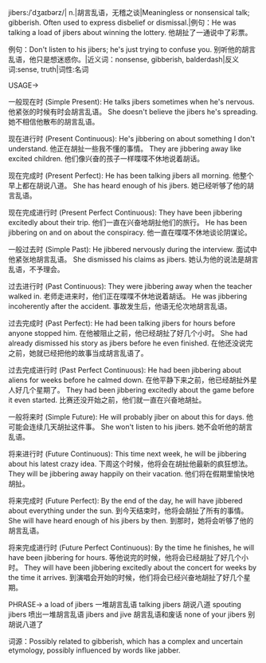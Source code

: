 jibers:/ˈdʒaɪbərz/| n.|胡言乱语，无稽之谈|Meaningless or nonsensical talk; gibberish.  Often used to express disbelief or dismissal.|例句：He was talking a load of jibers about winning the lottery. 他胡扯了一通说中了彩票。

例句：Don't listen to his jibers; he's just trying to confuse you.  别听他的胡言乱语，他只是想迷惑你。|近义词：nonsense, gibberish, balderdash|反义词:sense, truth|词性:名词

USAGE->

一般现在时 (Simple Present):
He talks jibers sometimes when he's nervous. 他紧张的时候有时会胡言乱语。
She doesn't believe the jibers he's spreading. 她不相信他散布的胡言乱语。

现在进行时 (Present Continuous):
He's jibbering on about something I don't understand. 他正在胡扯一些我不懂的事情。
They are jibbering away like excited children. 他们像兴奋的孩子一样喋喋不休地说着胡话。


现在完成时 (Present Perfect):
He has been talking jibers all morning. 他整个早上都在胡说八道。
She has heard enough of his jibers. 她已经听够了他的胡言乱语。

现在完成进行时 (Present Perfect Continuous):
They have been jibbering excitedly about their trip. 他们一直在兴奋地胡扯他们的旅行。
He has been jibbering on and on about the conspiracy. 他一直在喋喋不休地谈论阴谋论。


一般过去时 (Simple Past):
He jibbered nervously during the interview. 面试中他紧张地胡言乱语。
She dismissed his claims as jibers. 她认为他的说法是胡言乱语，不予理会。

过去进行时 (Past Continuous):
They were jibbering away when the teacher walked in. 老师走进来时，他们正在喋喋不休地说着胡话。
He was jibbering incoherently after the accident. 事故发生后，他语无伦次地胡言乱语。


过去完成时 (Past Perfect):
He had been talking jibers for hours before anyone stopped him.  在他被阻止之前，他已经胡扯了好几个小时。
She had already dismissed his story as jibers before he even finished.  在他还没说完之前，她就已经把他的故事当成胡言乱语了。


过去完成进行时 (Past Perfect Continuous):
He had been jibbering about aliens for weeks before he calmed down. 在他平静下来之前，他已经胡扯外星人好几个星期了。
They had been jibbering excitedly about the game before it even started. 比赛还没开始之前，他们就一直在兴奋地胡扯。


一般将来时 (Simple Future):
He will probably jiber on about this for days. 他可能会连续几天胡扯这件事。
She won't listen to his jibers. 她不会听他的胡言乱语。


将来进行时 (Future Continuous):
This time next week, he will be jibbering about his latest crazy idea.  下周这个时候，他将会在胡扯他最新的疯狂想法。
They will be jibbering away happily on their vacation.  他们将在假期里愉快地胡扯。


将来完成时 (Future Perfect):
By the end of the day, he will have jibbered about everything under the sun. 到今天结束时，他将会胡扯了所有的事情。
She will have heard enough of his jibers by then. 到那时，她将会听够了他的胡言乱语。


将来完成进行时 (Future Perfect Continuous):
By the time he finishes, he will have been jibbering for hours. 等他说完的时候，他将会已经胡扯了好几个小时。
They will have been jibbering excitedly about the concert for weeks by the time it arrives. 到演唱会开始的时候，他们将会已经兴奋地胡扯了好几个星期。



PHRASE->
a load of jibers  一堆胡言乱语
talking jibers 胡说八道
spouting jibers  喷出一堆胡言乱语
jibers and jive 胡言乱语和废话
none of your jibers  别胡说八道了


词源：Possibly related to gibberish, which has a complex and uncertain etymology, possibly influenced by words like jabber.
